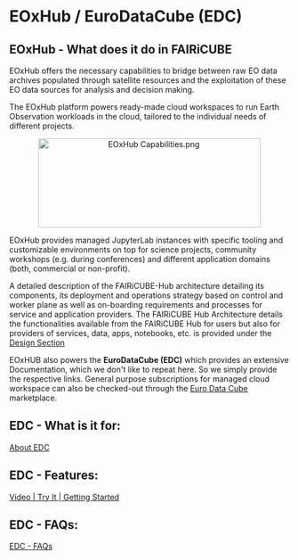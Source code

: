 # EOxHub / EuroDataCube (EDC)

## EOxHub - What does it do in FAIRiCUBE

EOxHub offers the necessary capabilities to bridge between raw EO data archives populated through satellite resources and the exploitation of these EO data sources for analysis and decision making.

The EOxHub platform powers ready-made cloud workspaces to run Earth Observation workloads in the cloud, tailored to the individual needs of different projects.

<p align="center">
    <img src="../../images/eoxhub_capabilities.png" alt="EOxHub Capabilities.png" style="height: 160px; width:400px;"/>
</p>

EOxHub provides managed JupyterLab instances with specific tooling and customizable environments on top for science projects, community workshops (e.g. during conferences) and different application domains (both, commercial or non-profit).

A detailed description of the FAIRiCUBE-Hub architecture detailing its components, its deployment and operations strategy based on control and worker plane as well as on-boarding requirements and processes for service and application providers. The FAIRiCUBE Hub Architecture details the functionalities available from the FAIRiCUBE Hub for users but also for providers of services, data, apps, notebooks, etc. is provided under the [Design Section](../design/architecture.md)


EOxHUB also powers the **EuroDataCube (EDC)** which provides an extensive Documentation, which we don't like to repeat here. So we simply provide the respective links.
General purpose subscriptions for managed cloud workspace can also be checked-out through the [Euro Data Cube](https://eurodatacube.com/marketplace) marketplace.

## EDC - What is it for:

[About EDC](https://eurodatacube.com/documentation)


## EDC - Features:

[Video | Try It | Getting Started](https://eurodatacube.com/)


## EDC - FAQs:

[EDC - FAQs](https://eurodatacube.com/support)

